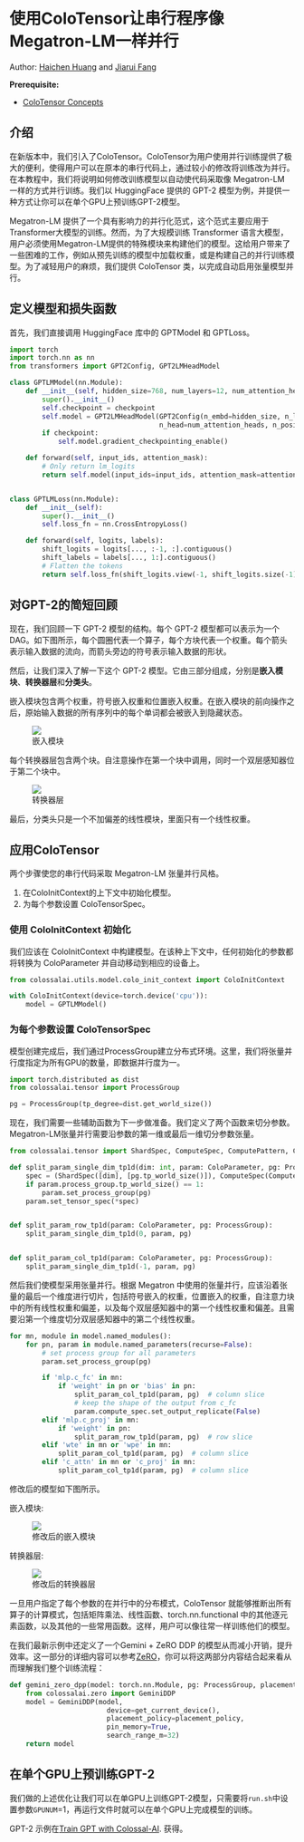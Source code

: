 # 使用ColoTensor让串行程序像Megatron-LM一样并行

Author: [Haichen Huang](https://github.com/1SAA) and [Jiarui Fang](https://github.com/feifeibear)

**Prerequisite:**
- [ColoTensor Concepts](../basics/colotensor_concept.md)

## 介绍

在新版本中，我们引入了ColoTensor。ColoTensor为用户使用并行训练提供了极大的便利，使得用户可以在原本的串行代码上，通过较小的修改将训练改为并行。在本教程中，我们将说明如何修改训练模型以自动使代码采取像 Megatron-LM 一样的方式并行训练。我们以 HuggingFace 提供的 GPT-2 模型为例，并提供一种方式让你可以在单个GPU上预训练GPT-2模型。

Megatron-LM 提供了一个具有影响力的并行化范式，这个范式主要应用于Transformer大模型的训练。然而，为了大规模训练 Transformer 语言大模型，用户必须使用Megatron-LM提供的特殊模块来构建他们的模型。这给用户带来了一些困难的工作，例如从预先训练的模型中加载权重，或是构建自己的并行训练模型。为了减轻用户的麻烦，我们提供 ColoTensor 类，以完成自动启用张量模型并行。

## 定义模型和损失函数

首先，我们直接调用 HuggingFace 库中的 GPTModel 和 GPTLoss。

```python
import torch
import torch.nn as nn
from transformers import GPT2Config, GPT2LMHeadModel

class GPTLMModel(nn.Module):
    def __init__(self, hidden_size=768, num_layers=12, num_attention_heads=12, max_seq_len=1024, vocab_size=50257, checkpoint=False):
        super().__init__()
        self.checkpoint = checkpoint
        self.model = GPT2LMHeadModel(GPT2Config(n_embd=hidden_size, n_layer=num_layers,
                                     n_head=num_attention_heads, n_positions=max_seq_len, n_ctx=max_seq_len, vocab_size=vocab_size))
        if checkpoint:
            self.model.gradient_checkpointing_enable()

    def forward(self, input_ids, attention_mask):
        # Only return lm_logits
        return self.model(input_ids=input_ids, attention_mask=attention_mask, use_cache=not self.checkpoint)[0]


class GPTLMLoss(nn.Module):
    def __init__(self):
        super().__init__()
        self.loss_fn = nn.CrossEntropyLoss()

    def forward(self, logits, labels):
        shift_logits = logits[..., :-1, :].contiguous()
        shift_labels = labels[..., 1:].contiguous()
        # Flatten the tokens
        return self.loss_fn(shift_logits.view(-1, shift_logits.size(-1)), shift_labels.view(-1))
```

## 对GPT-2的简短回顾

现在，我们回顾一下 GPT-2 模型的结构。每个 GPT-2 模型都可以表示为一个 DAG。如下图所示，每个圆圈代表一个算子，每个方块代表一个权重。每个箭头表示输入数据的流向，而箭头旁边的符号表示输入数据的形状。

然后，让我们深入了解一下这个 GPT-2 模型。它由三部分组成，分别是**嵌入模块**、**转换器层**和**分类头**。

嵌入模块包含两个权重，符号嵌入权重和位置嵌入权重。在嵌入模块的前向操作之后，原始输入数据的所有序列中的每个单词都会被嵌入到隐藏状态。

<figure style={{textAlign: "center"}}>
<img src="https://s2.loli.net/2022/08/17/omfkIEN6ui5jcL3.png"/>
<figcaption>嵌入模块</figcaption>
</figure>

每个转换器层包含两个块。自注意操作在第一个块中调用，同时一个双层感知器位于第二个块中。

<figure style={{textAlign: "center"}}>
<img src="https://s2.loli.net/2022/08/17/LAVzDlpRcj4dYeb.png"/>
<figcaption>转换器层</figcaption>
</figure>

最后，分类头只是一个不加偏差的线性模块，里面只有一个线性权重。

## 应用ColoTensor

两个步骤使您的串行代码采取 Megatron-LM 张量并行风格。
1. 在ColoInitContext的上下文中初始化模型。
2. 为每个参数设置 ColoTensorSpec。

### 使用 ColoInitContext 初始化

我们应该在 ColoInitContext 中构建模型。在该种上下文中，任何初始化的参数都将转换为 ColoParameter 并自动移动到相应的设备上。

```python
from colossalai.utils.model.colo_init_context import ColoInitContext

with ColoInitContext(device=torch.device('cpu')):
    model = GPTLMModel()
```

### 为每个参数设置 ColoTensorSpec

模型创建完成后，我们通过ProcessGroup建立分布式环境。这里，我们将张量并行度指定为所有GPU的数量，即数据并行度为一。

```python
import torch.distributed as dist
from colossalai.tensor import ProcessGroup

pg = ProcessGroup(tp_degree=dist.get_world_size())
```

现在，我们需要一些辅助函数为下一步做准备。我们定义了两个函数来切分参数。Megatron-LM张量并行需要沿参数的第一维或最后一维切分参数张量。

```python
from colossalai.tensor import ShardSpec, ComputeSpec, ComputePattern, ColoParameter, ProcessGroup

def split_param_single_dim_tp1d(dim: int, param: ColoParameter, pg: ProcessGroup):
    spec = (ShardSpec([dim], [pg.tp_world_size()]), ComputeSpec(ComputePattern.TP1D))
    if param.process_group.tp_world_size() == 1:
        param.set_process_group(pg)
    param.set_tensor_spec(*spec)


def split_param_row_tp1d(param: ColoParameter, pg: ProcessGroup):
    split_param_single_dim_tp1d(0, param, pg)


def split_param_col_tp1d(param: ColoParameter, pg: ProcessGroup):
    split_param_single_dim_tp1d(-1, param, pg)
```

然后我们使模型采用张量并行。根据 Megatron 中使用的张量并行，应该沿着张量的最后一个维度进行切片，包括符号嵌入的权重，位置嵌入的权重，自注意力块中的所有线性权重和偏差，以及每个双层感知器中的第一个线性权重和偏差。且需要沿第一个维度切分双层感知器中的第二个线性权重。

```python
for mn, module in model.named_modules():
    for pn, param in module.named_parameters(recurse=False):
        # set process group for all parameters
        param.set_process_group(pg)

        if 'mlp.c_fc' in mn:
            if 'weight' in pn or 'bias' in pn:
                split_param_col_tp1d(param, pg)  # column slice
                # keep the shape of the output from c_fc
                param.compute_spec.set_output_replicate(False)
        elif 'mlp.c_proj' in mn:
            if 'weight' in pn:
                split_param_row_tp1d(param, pg)  # row slice
        elif 'wte' in mn or 'wpe' in mn:
            split_param_col_tp1d(param, pg)  # column slice
        elif 'c_attn' in mn or 'c_proj' in mn:
            split_param_col_tp1d(param, pg)  # column slice
```

修改后的模型如下图所示。

嵌入模块:

<figure style={{textAlign: "center"}}>
<img src="https://s2.loli.net/2022/08/17/Yu2xzXEabHV7pwe.png"/>
<figcaption>修改后的嵌入模块</figcaption>
</figure>

转换器层:

<figure style={{textAlign: "center"}}>
<img src="https://s2.loli.net/2022/08/17/4HWsA2xz51IhPFO.png"/>
<figcaption>修改后的转换器层</figcaption>
</figure>

一旦用户指定了每个参数的在并行中的分布模式，ColoTensor 就能够推断出所有算子的计算模式，包括矩阵乘法、线性函数、torch.nn.functional 中的其他逐元素函数，以及其他的一些常用函数。这样，用户可以像往常一样训练他们的模型。

在我们最新示例中还定义了一个Gemini + ZeRO DDP 的模型从而减小开销，提升效率。这一部分的详细内容可以参考[ZeRO](../features/zero_with_chunk.md)，你可以将这两部分内容结合起来看从而理解我们整个训练流程：

```python
def gemini_zero_dpp(model: torch.nn.Module, pg: ProcessGroup, placement_policy: str = "auto"):
    from colossalai.zero import GeminiDDP
    model = GeminiDDP(model,
                        device=get_current_device(),
                        placement_policy=placement_policy,
                        pin_memory=True,
                        search_range_m=32)
    return model
```

## 在单个GPU上预训练GPT-2

我们做的上述优化让我们可以在单GPU上训练GPT-2模型，只需要将`run.sh`中设置参数`GPUNUM`=1，再运行文件时就可以在单个GPU上完成模型的训练。

GPT-2 示例在[Train GPT with Colossal-AI](https://github.com/hpcaitech/ColossalAI/tree/main/examples/language/gpt). 获得。


<!-- doc-test-command: torchrun --standalone --nproc_per_node=1 parallelize_your_training_like_Megatron.py  -->
